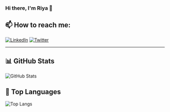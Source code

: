 ### Hi there, I'm Riya 👋  

## 📫 How to reach me:  
[![LinkedIn](https://img.shields.io/badge/-LinkedIn-blue?style=flat-square&logo=linkedin)](https://www.linkedin.com/in/riyageorge2000) 
[![Twitter](https://img.shields.io/badge/-Twitter-blue?style=flat-square&logo=twitter)](https://twitter.com/riyageorge2000)
<!-- ![Profile Views](https://komarev.com/ghpvc/?username=riyageorge2000&color=blue) -->
---

## 📊 GitHub Stats  
![GitHub Stats](https://github-readme-stats.vercel.app/api?username=riyageorge2000&show_icons=true&theme=tokyonight)

## 🚀 Top Languages  
![Top Langs](https://github-readme-stats.vercel.app/api/top-langs/?username=riyageorge2000&layout=compact&theme=tokyonight)
